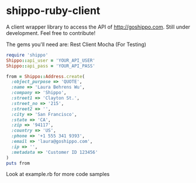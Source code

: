 shippo-ruby-client
==================
A client wrapper library to access the API of http://goshippo.com.
Still under development. Feel free to contribute!

The gems you'll need are:
    Rest Client
    Mocha (For Testing)
    
```ruby
require 'shippo'
Shippo::api_user = 'YOUR_API_USER'
Shippo::api_pass = 'YOUR_API_PASS'

from = Shippo::Address.create(
  :object_purpose => 'QUOTE',
  :name => 'Laura Behrens Wu',
  :company => 'Shippo',
  :street1 => 'Clayton St.',
  :street_no => '215',
  :street2 => '',
  :city => 'San Francisco',
  :state => 'CA',
  :zip => '94117',
  :country => 'US',
  :phone => '+1 555 341 9393',
  :email => 'laura@goshippo.com',
  :ip => '',
  :metadata => 'Customer ID 123456'
)
puts from
```
Look at example.rb for more code samples
